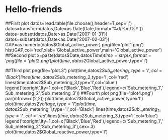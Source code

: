 # Hello-friends
##First plot
datos=read.table(file.choose(),header=T,sep=';')
datos=transform(datos,Date=as.Date(Date,format='%d/%m/%Y'))
datos=subset(datos,Date>as.Date('2007-01-31'))
datos=subset(datos,Date<as.Date('2007-02-03'))
GAP=as.numeric(datos$Global_active_power)
png(file='plot1.png')
hist(GAP,col='red',xlab='Global_active_power',main='Global_active_power')
##Second plot
x=paste(datos$Date,datos$Time)
time=strp(x,format='%d/%m/%Y %H:%M:%S')
png(file='plot2.png')
plot(time,datos2$Global_active_power,type='l')

##Third plot
png(file='plot.3')
plot(time,datos2$Sub_metering_1,type='l',col='Black')
lines(time,datos2$Sub_metering_2,type='l',col='red')
lines(time,datos2$Sub_metering_3,type='l',col='blue')
legend('topright',lty=1,col=c('Black','Blue','Red'),legend=c('Sub_metering_1','Sub_metering_2','Sub_metering_3'))
##Fourth plot
png(file='plot4.png')
par(mfrow=c(2,2))
plot(time,datos2$Global_active_power,type='l')
plot(time,datos2$Voltage,type='l')
plot(time,datos2$Sub_metering_1,type='l',col='Black')
lines(time,datos2$Sub_metering_2,type='l',col='red')
lines(time,datos2$Sub_metering_3,type='l',col='blue')
legend('topright',lty=1,col=c('Black','Blue','Red'),legend=c('Sub_metering_1','Sub_metering_2','Sub_metering_3'),cex=.3)
plot(time,datos2$Global_reactive_power,type='l')
